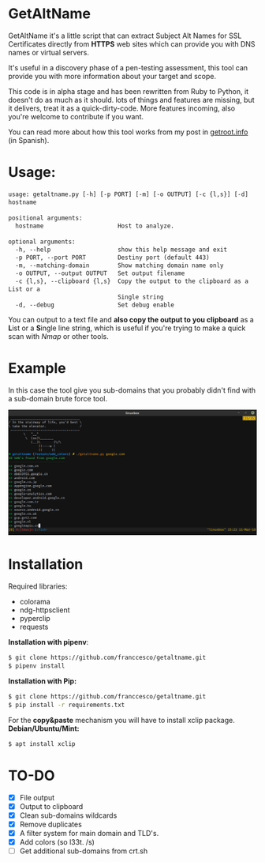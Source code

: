 # GetAltName
GetAltName it's a little script that can extract Subject Alt Names for SSL Certificates directly from **HTTPS** web sites which can provide you with DNS names or virtual servers.

It's useful in a discovery phase of a pen-testing assessment, this tool can provide you with more information about your target and scope.

This code is in alpha stage and has been rewritten from Ruby to Python, it doesn't do as much as it should. lots of things and features are missing, but it delivers, treat it as a quick-dirty-code. More features incoming, also you're welcome to contribute if you want.

You can read more about how this tool works from my post in [getroot.info](https://getroot.info/tip-getaltname/) (in Spanish).

# Usage:
```
usage: getaltname.py [-h] [-p PORT] [-m] [-o OUTPUT] [-c {l,s}] [-d] hostname

positional arguments:
  hostname                     Host to analyze.

optional arguments:
  -h, --help                   show this help message and exit
  -p PORT, --port PORT         Destiny port (default 443)
  -m, --matching-domain        Show matching domain name only
  -o OUTPUT, --output OUTPUT   Set output filename
  -c {l,s}, --clipboard {l,s}  Copy the output to the clipboard as a List or a
                               Single string
  -d, --debug                  Set debug enable
```

You can output to a text file and **also copy the output to you clipboard** as a **L**ist or a **S**ingle line string, which is useful if you're trying to make a quick scan with _Nmap_ or other tools.

# Example
In this case the tool give you sub-domains that you probably didn't find with a sub-domain brute force tool.

![Example Image](screenshot.png)

# Installation
Required libraries:
* colorama
* ndg-httpsclient
* pyperclip
* requests

**Installation with pipenv**:
```sh
$ git clone https://github.com/franccesco/getaltname.git
$ pipenv install
```

**Installation with Pip:**
```sh
$ git clone https://github.com/franccesco/getaltname.git
$ pip install -r requirements.txt
```

For the **copy&paste** mechanism you will have to install xclip package.
**Debian/Ubuntu/Mint:**
```sh
$ apt install xclip
```

# TO-DO
- [x] File output
- [x] Output to clipboard
- [x] Clean sub-domains wildcards
- [x] Remove duplicates
- [x] A filter system for main domain and TLD's.
- [x] Add colors (so l33t. /s)
- [ ] Get additional sub-domains from crt.sh
